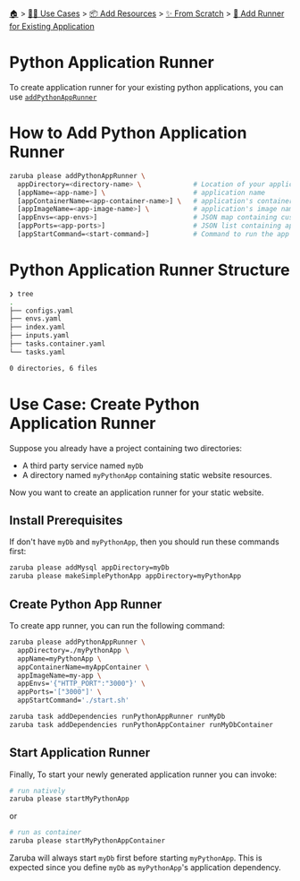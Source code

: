 <!--startTocHeader-->
[🏠](../../../../README.md) > [👷🏽 Use Cases](../../../README.md) > [📦 Add Resources](../../README.md) > [✨ From Scratch](../README.md) > [🏃 Add Runner for Existing Application](README.md)
# Python Application Runner
<!--endTocHeader-->


To create application runner for your existing python applications, you can use [`addPythonAppRunner`](../../core-tasks/addPythonAppRunner.md)

# How to Add Python Application Runner


```bash
zaruba please addPythonAppRunner \
  appDirectory=<directory-name> \             # Location of your application. Must be provided
  [appName=<app-name>] \                      # application name
  [appContainerName=<app-container-name>] \   # application's container name
  [appImageName=<app-image-name>] \           # application's image name
  [appEnvs=<app-envs>]                        # JSON map containing custom environments
  [appPorts=<app-ports>]                      # JSON list containing application's ports
  [appStartCommand=<start-command>]           # Command to run the app
```

# Python Application Runner Structure

```bash
❯ tree
.
├── configs.yaml
├── envs.yaml
├── index.yaml
├── inputs.yaml
├── tasks.container.yaml
└── tasks.yaml

0 directories, 6 files

```

# Use Case: Create Python Application Runner

Suppose you already have a project containing two directories:

* A third party service named `myDb`
* A directory named `myPythonApp` containing static website resources.

Now you want to create an application runner for your static website.

## Install Prerequisites

If don't have `myDb` and `myPythonApp`, then you should run these commands first:

```bash
zaruba please addMysql appDirectory=myDb
zaruba please makeSimplePythonApp appDirectory=myPythonApp
```

## Create Python App Runner

To create app runner, you can run the following command:

```bash
zaruba please addPythonAppRunner \
  appDirectory=./myPythonApp \
  appName=myPythonApp \
  appContainerName=myAppContainer \
  appImageName=my-app \
  appEnvs='{"HTTP_PORT":"3000"}' \
  appPorts='["3000"]' \
  appStartCommand='./start.sh'

zaruba task addDependencies runPythonAppRunner runMyDb
zaruba task addDependencies runPythonAppContainer runMyDbContainer
```


## Start Application Runner

Finally, To start your newly generated application runner you can invoke: 

```bash
# run natively
zaruba please startMyPythonApp
```

or

```bash
# run as container
zaruba please startMyPythonAppContainer
```

Zaruba will always start `myDb` first before starting `myPythonApp`. This is expected since you define `myDb` as `myPythonApp`'s application dependency.


<!--startTocSubtopic-->

<!--endTocSubtopic-->